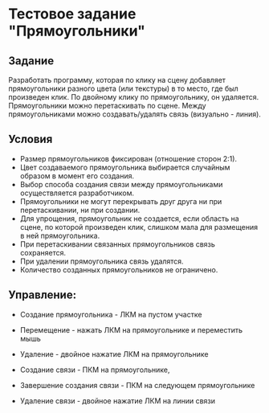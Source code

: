 Тестовое задание "Прямоугольники"
====================================================

 
Задание
-------
Разработать программу, которая по клику на сцену добавляет прямоугольники разного цвета (или текстуры) в то место, где был произведен клик. По двойному клику по прямоугольнику, он удаляется. Прямоугольники можно перетаскивать по сцене. Между прямоугольниками можно создавать/удалять связь (визуально - линия).


Условия
-------
* Размер прямоугольников фиксирован (отношение сторон 2:1).
* Цвет создаваемого прямоугольника выбирается случайным образом в момент его создания.
* Выбор способа создания связи между прямоугольниками осуществляется разработчиком.
* Прямоугольники не могут перекрывать друг друга ни при перетаскивании, ни при создании.
* Для упрощения, прямоугольник не создается, если область на сцене, по которой произведен клик, слишком мала для размещения в ней прямоугольника.
* При перетаскивании связанных прямоугольников связь сохраняется.
* При удалении прямоугольника связь удалятся.
* Количество созданных прямоугольников не ограничено.


Управление:
----------
* Создание прямоугольника - ЛКМ на пустом участке
* Перемещение - нажать ЛКМ на прямоугольнике и переместить мышь
* Удаление - двойное нажатие ЛКМ на прямоугольнике

* Cоздание связи - ПКМ на прямоугольнике,
* Завершение создания связи - ПКМ на следующем прямоугольнике
* Удаление связи - двойное нажатие ЛКМ на линии связи
